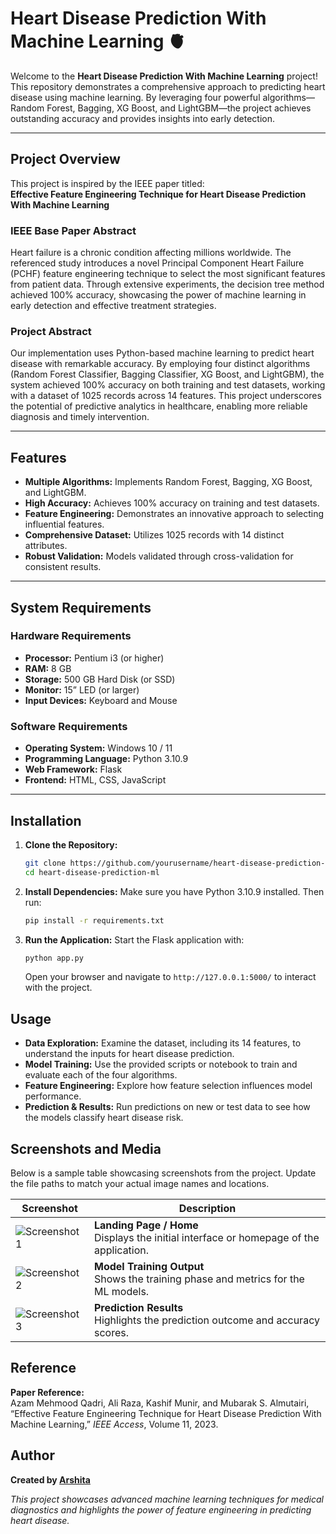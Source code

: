 # Heart Disease Prediction With Machine Learning 🫀

Welcome to the **Heart Disease Prediction With Machine Learning** project! This repository demonstrates a comprehensive approach to predicting heart disease using machine learning. By leveraging four powerful algorithms—Random Forest, Bagging, XG Boost, and LightGBM—the project achieves outstanding accuracy and provides insights into early detection.

---

## Project Overview

This project is inspired by the IEEE paper titled:  
**Effective Feature Engineering Technique for Heart Disease Prediction With Machine Learning**  

### IEEE Base Paper Abstract
Heart failure is a chronic condition affecting millions worldwide. The referenced study introduces a novel Principal Component Heart Failure (PCHF) feature engineering technique to select the most significant features from patient data. Through extensive experiments, the decision tree method achieved 100% accuracy, showcasing the power of machine learning in early detection and effective treatment strategies.

### Project Abstract
Our implementation uses Python-based machine learning to predict heart disease with remarkable accuracy. By employing four distinct algorithms (Random Forest Classifier, Bagging Classifier, XG Boost, and LightGBM), the system achieved 100% accuracy on both training and test datasets, working with a dataset of 1025 records across 14 features. This project underscores the potential of predictive analytics in healthcare, enabling more reliable diagnosis and timely intervention.

---

## Features

- **Multiple Algorithms:** Implements Random Forest, Bagging, XG Boost, and LightGBM.
- **High Accuracy:** Achieves 100% accuracy on training and test datasets.
- **Feature Engineering:** Demonstrates an innovative approach to selecting influential features.
- **Comprehensive Dataset:** Utilizes 1025 records with 14 distinct attributes.
- **Robust Validation:** Models validated through cross-validation for consistent results.

---

## System Requirements

### Hardware Requirements
- **Processor:** Pentium i3 (or higher)  
- **RAM:** 8 GB  
- **Storage:** 500 GB Hard Disk (or SSD)  
- **Monitor:** 15” LED (or larger)  
- **Input Devices:** Keyboard and Mouse  

### Software Requirements
- **Operating System:** Windows 10 / 11  
- **Programming Language:** Python 3.10.9  
- **Web Framework:** Flask  
- **Frontend:** HTML, CSS, JavaScript  

---

## Installation

1. **Clone the Repository:**
   ```bash
   git clone https://github.com/yourusername/heart-disease-prediction-ml.git
   cd heart-disease-prediction-ml
   ```

2. **Install Dependencies:**
   Make sure you have Python 3.10.9 installed. Then run:
   ```bash
   pip install -r requirements.txt
   ```

3. **Run the Application:**
   Start the Flask application with:
   ```bash
   python app.py
   ```
   Open your browser and navigate to `http://127.0.0.1:5000/` to interact with the project.


## Usage

- **Data Exploration:** Examine the dataset, including its 14 features, to understand the inputs for heart disease prediction.  
- **Model Training:** Use the provided scripts or notebook to train and evaluate each of the four algorithms.  
- **Feature Engineering:** Explore how feature selection influences model performance.  
- **Prediction & Results:** Run predictions on new or test data to see how the models classify heart disease risk.



## Screenshots and Media

Below is a sample table showcasing screenshots from the project. Update the file paths to match your actual image names and locations.

| Screenshot                                              | Description                                                    |
|---------------------------------------------------------|----------------------------------------------------------------|
| ![Screenshot 1](./screenshots/Screenshot1.png)          | **Landing Page / Home**<br>Displays the initial interface or homepage of the application. |
| ![Screenshot 2](./screenshots/Screenshot2.png)          | **Model Training Output**<br>Shows the training phase and metrics for the ML models.       |
| ![Screenshot 3](./screenshots/Screenshot3.png)          | **Prediction Results**<br>Highlights the prediction outcome and accuracy scores.           |



## Reference

**Paper Reference:**  
Azam Mehmood Qadri, Ali Raza, Kashif Munir, and Mubarak S. Almutairi, “Effective Feature Engineering Technique for Heart Disease Prediction With Machine Learning,” *IEEE Access*, Volume 11, 2023.



## Author

**Created by [Arshita](https://github.com/arshita08)**

*This project showcases advanced machine learning techniques for medical diagnostics and highlights the power of feature engineering in predicting heart disease.*
